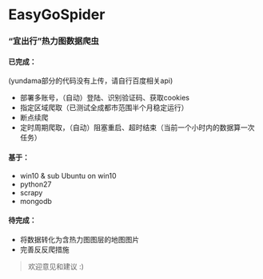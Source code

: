 # EasyGoSpider

### “宜出行”热力图数据爬虫


#### 已完成：
(yundama部分的代码没有上传，请自行百度相关api)
* 部署多账号，（自动）登陆、识别验证码、获取cookies
* 指定区域爬取（已测试全成都市范围半个月稳定运行）
* 断点续爬
* 定时周期爬取，（自动）阻塞重启、超时结束（当前一个小时内的数据算一次任务）

#### 基于：
* win10 & sub Ubuntu on win10
* python27
* scrapy
* mongodb

#### 待完成：
* 将数据转化为含热力图图层的地图图片
* 完善反反爬措施

> 欢迎意见和建议 :)
